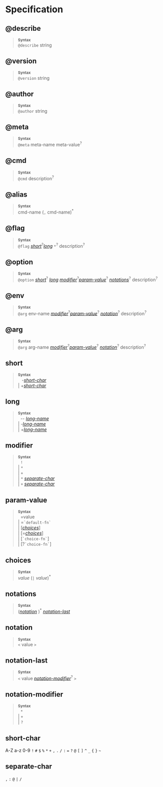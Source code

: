 # Specification

## @describe

> **<sup>Syntax</sup>**\
> `@describe` string

## @version

> **<sup>Syntax</sup>**\
> `@version` string

## @author

> **<sup>Syntax</sup>**\
> `@author` string

## @meta

> **<sup>Syntax</sup>**\
> `@meta` meta-name meta-value<sup>?</sup>

## @cmd

> **<sup>Syntax</sup>**\
> `@cmd` description<sup>?</sup>


## @alias

> **<sup>Syntax</sup>**\
> cmd-name (`,` cmd-name)<sup>\*</sup>


## @flag

> **<sup>Syntax</sup>**\
> `@flag` [_short_]<sup>?</sup>[_long_] `*`<sup>?</sup>
>   description<sup>?</sup>

## @option

> **<sup>Syntax</sup>**\
> `@option` [_short_]<sup>?</sup> [_long_] [_modifier_]<sup>?</sup>[_param-value_]<sup>?</sup>
>   [_notations_]<sup>?</sup>
>   description<sup>?</sup>

## @env
> **<sup>Syntax</sup>**\
> `@arg` env-name [_modifier_]<sup>?</sup>[_param-value_]<sup>?</sup>
>   [_notation_]<sup>?</sup>
>   description<sup>?</sup>

## @arg

> **<sup>Syntax</sup>**\
> `@arg` arg-name [_modifier_]<sup>?</sup>[_param-value_]<sup>?</sup>
>   [_notation_]<sup>?</sup>
>   description<sup>?</sup>

## short

> **<sup>Syntax</sup>**\
> &nbsp;&nbsp; -[_short-char_] \
> | +[_short-char_]

## long

> **<sup>Syntax</sup>**\
> &nbsp; -- [_long-name_] \
> | -[_long-name_] \
> | +[_long-name_]

## modifier

> **<sup>Syntax</sup>**\
> &nbsp; `!` \
> | `*` \
> | `+` \
> | `*` [_separate-char_] \
> | `+` [_separate-char_]

## param-value

> **<sup>Syntax</sup>**\
> &nbsp; =value \
> | =``` `default-fn` ``` \
> | [[_choices_]] \
> | [=[_choices_]] \
> | [``` `choice-fn` ```] \
> | [?``` `choice-fn` ```]

## choices

> **<sup>Syntax</sup>**\
> _value_ (`|` _value_)<sup>\*</sup>

## notations

> **<sup>Syntax</sup>**\
> ([_notation_] )<sup>\*</sup>  [_notation-last_] 


## notation

> **<sup>Syntax</sup>**\
> `<` value `>`

## notation-last

> **<sup>Syntax</sup>**\
> `<` value [_notation-modifier_]<sup>?</sup> `>`

## notation-modifier

> **<sup>Syntax</sup>**\
> &nbsp; `*` \
> | `+` \
> | `?`

## short-char

A-Z a-z 0-9 `!` `#` `$` `%` `*` `+` `,` `.` `/` `:` `=` `?` `@` `[` `]` `^` `_` `{` `}` `~`

## separate-char

`,` `:` `@` `|` `/`


[_short_]: #short
[_long_]: #long
[_modifier_]: #modifier
[_param-value_]: #param-value
[_choices_]: #choices
[_notations_]: #notations
[_notation_]: #notation
[_notation-last_]: #notation-last
[_notation-modifier_]: #notation-modifier
[_short-char_]: #short-char
[_separate-char_]: #separate-char
[_long-name_]: #long-name 